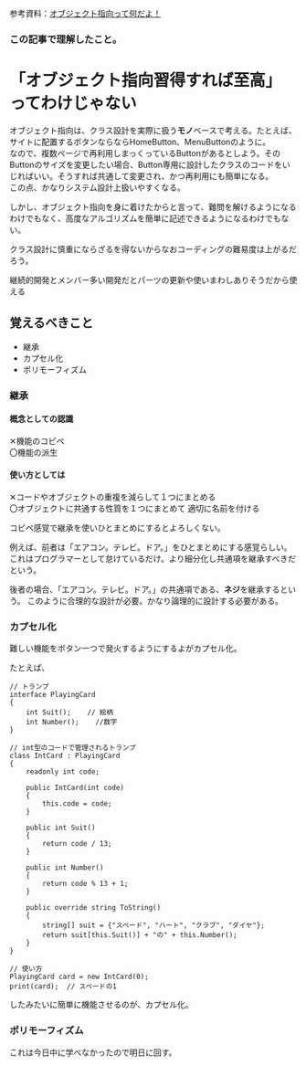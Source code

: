 参考資料：[オブジェクト指向って何だよ！](https://qiita.com/rarafy/items/640907de6ea232abca4b#fn-3)

### この記事で理解したこと。
# 「オブジェクト指向習得すれば至高」ってわけじゃない
オブジェクト指向は、クラス設計を実際に扱う**モノ**ベースで考える。たとえば、サイトに配置するボタンならならHomeButton、MenuButtonのように。<br>
なので、複数ページで再利用しまっくっているButtonがあるとしよう。そのButtonのサイズを変更したい場合、Button専用に設計したクラスのコードをいじればいい。そうすれば共通して変更され、かつ再利用にも簡単になる。<br>
この点、かなりシステム設計上扱いやすくなる。<br>

しかし、オブジェクト指向を身に着けたからと言って、難問を解けるようになるわけでもなく、高度なアルゴリズムを簡単に記述できるようになるわけでもない。

クラス設計に慎重にならざるを得ないからなおコーディングの難易度は上がるだろう。

継続的開発とメンバー多い開発だとパーツの更新や使いまわしありそうだから使える

## 覚えるべきこと
- 継承
- カプセル化
- ポリモーフィズム

### 継承
#### 概念としての認識
✕機能のコピペ<br>
〇機能の派生

#### 使い方としては
✕コードやオブジェクトの重複を減らして１つにまとめる<br>
〇オブジェクトに共通する性質を１つにまとめて 適切に名前を付ける

コピペ感覚で継承を使いひとまとめにするとよろしくない。

例えば、前者は「エアコン。テレビ。ドア。」をひとまとめにする感覚らしい。
これはプログラマーとして怠けているだけ。より細分化し共通項を継承すべきだという。<br>

後者の場合、「エアコン。テレビ。ドア。」の共通項である、**ネジ**を継承するという。
このように合理的な設計が必要。かなり論理的に設計する必要がある。

### カプセル化
難しい機能をボタン一つで発火するようにするよがカプセル化。

たとえば、

```
// トランプ
interface PlayingCard
{
    int Suit();    // 絵柄
    int Number();    //数字
}
```

```
// int型のコードで管理されるトランプ
class IntCard : PlayingCard
{
    readonly int code;
    
    public IntCard(int code)
    {
        this.code = code;
    }

    public int Suit()
    {
        return code / 13;
    }  

    public int Number()
    {
        return code % 13 + 1;
    }

    public override string ToString()
    {
        string[] suit = {"スペード", "ハート", "クラブ", "ダイヤ"};
        return suit[this.Suit()] + "の" + this.Number();
    }
}
```

```
// 使い方
PlayingCard card = new IntCard(0);
print(card);  // スペードの1
```

したみたいに簡単に機能させるのが、カプセル化。

### ポリモーフィズム
これは今日中に学べなかったので明日に回す。
